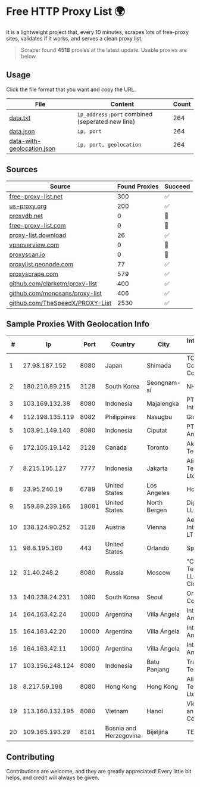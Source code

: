 
# Free HTTP Proxy List 🌍

It is a lightweight project that, every 10 minutes, scrapes lots of free-proxy sites, validates if it works, and serves a clean proxy list.


> Scraper found **4518** proxies at the latest update. Usable proxies are below.

## Usage

Click the file format that you want and copy the URL.


|File|Content|Count|
|----|-------|-----|
|[data.txt](https://raw.githubusercontent.com/themiralay/Proxy-List-World/master/data.txt)|`ip_address:port` combined (seperated new line)|264|
|[data.json](https://raw.githubusercontent.com/themiralay/Proxy-List-World/master/data.json)|`ip, port`|264|
|[data-with-geolocation.json](https://raw.githubusercontent.com/themiralay/Proxy-List-World/master/data-with-geolocation.json)|`ip, port, geolocation`|264|

## Sources

|Source|Found Proxies|Succeed|
|------|-------------|-------|
|[free-proxy-list.net](https://free-proxy-list.net)|300|✅|
|[us-proxy.org](https://www.us-proxy.org)|200|✅|
|[proxydb.net](http://proxydb.net)|0|🚫|
|[free-proxy-list.com](https://free-proxy-list.com/?page=&port=&type%5B%5D=http&type%5B%5D=https&up_time=0&search=Search)|0|🚫|
|[proxy-list.download](https://www.proxy-list.download/HTTP)|26|✅|
|[vpnoverview.com](https://vpnoverview.com/privacy/anonymous-browsing/free-proxy-servers)|0|🚫|
|[proxyscan.io](https://www.proxyscan.io)|0|🚫|
|[proxylist.geonode.com](https://proxylist.geonode.com/api/proxy-list?limit=300&page=1&sort_by=lastChecked&sort_type=desc&protocols=http,https)|77|✅|
|[proxyscrape.com](https://api.proxyscrape.com/v2/?request=displayproxies&protocol=http&timeout=10000&country=all&ssl=all&anonymity=all)|579|✅|
|[github.com/clarketm/proxy-list](https://raw.githubusercontent.com/clarketm/proxy-list/master/proxy-list-raw.txt)|400|✅|
|[github.com/monosans/proxy-list](https://raw.githubusercontent.com/monosans/proxy-list/main/proxies/http.txt)|406|✅|
|[github.com/TheSpeedX/PROXY-List](https://raw.githubusercontent.com/TheSpeedX/PROXY-List/master/http.txt)|2530|✅|


## Sample Proxies With Geolocation Info

|#|Ip|Port|Country|City|Internet Service Provider|
|-|--|----|-------|----|-------------------------|
|1|27.98.187.152|8080|Japan|Shimada|TOKAI Communications Corporation|
|2|180.210.89.215|3128|South Korea|Seongnam-si|NHNCLOUD|
|3|103.169.132.38|8080|Indonesia|Majalengka|PT Alfa Omega Interkoneksi|
|4|112.198.135.119|8082|Philippines|Nasugbu|Globe Telecom|
|5|103.91.149.140|8080|Indonesia|Ciputat|PT. Yasmin Amanah Media|
|6|172.105.19.142|3128|Canada|Toronto|Akamai Technologies|
|7|8.215.105.127|7777|Indonesia|Jakarta|Alibaba (US) Technology Co., Ltd.|
|8|23.95.240.19|6789|United States|Los Angeles|HostPapa|
|9|159.89.239.166|18081|United States|North Bergen|DigitalOcean, LLC|
|10|138.124.90.252|3128|Austria|Vienna|Aeza International LTD|
|11|98.8.195.160|443|United States|Orlando|Spectrum|
|12|31.40.248.2|8080|Russia|Moscow|"Cloud Technologies" LLC trading as Cloud.ru|
|13|140.238.24.231|1080|South Korea|Seoul|Oracle Corporation|
|14|164.163.42.24|10000|Argentina|Villa Ángela|Interret Villa Angela SRL|
|15|164.163.42.20|10000|Argentina|Villa Ángela|Interret Villa Angela SRL|
|16|164.163.42.11|10000|Argentina|Villa Ángela|Interret Villa Angela SRL|
|17|103.156.248.124|8080|Indonesia|Batu Panjang|Trans Media Telekomunikasi|
|18|8.217.59.198|8080|Hong Kong|Hong Kong|Alibaba (US) Technology Co., Ltd.|
|19|113.160.132.195|8080|Vietnam|Hanoi|VietNam Post and Telecom Corporation|
|20|109.165.193.29|8181|Bosnia and Herzegovina|Bijeljina|TEOL-ADSL|



## Contributing

Contributions are welcome, and they are greatly appreciated! Every
little bit helps, and credit will always be given.

